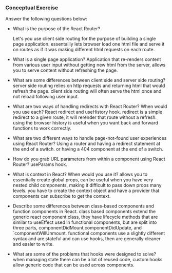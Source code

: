 ### Conceptual Exercise

Answer the following questions below:

- What is the purpose of the React Router?

  Let's you use client side routing for the purpose of building a single page application. essentailly lets browser load one html file and serve it on routes as if it was making different html requests on each route.

- What is a single page application?
  Application that re-renders content from various user input without getting new html from the server, allows you to serve content without refreshing the page.

- What are some differences between client side and server side routing?
  server side routing relies on http requests and returning html that would refresh the page. client side routing will often serve the html once and not reload following user input.

- What are two ways of handling redirects with React Router? When would you use each?
React redirect and useHistory hook. redirect is a simple redirect to a given route, it will rerender that route without a refresh. using the browser history is useful when you want back and forward functions to work correctly.

- What are two different ways to handle page-not-found user experiences using React Router? 
Using a router and having a redirect statement at the end of a switch. or having a 404 component at the end of a switch.

- How do you grab URL parameters from within a component using React Router?
useParams hook.

- What is context in React? When would you use it?
allows you to essentially create global props, can be useful when you have very nested child components, making it difficult to pass down props many levels. you have to create the context object and have a provider that components can subscribe to get the context.

- Describe some differences between class-based components and function
  components in React.
class based components extend the generic react component class, they have lifecycle methods that are similar to useEffect used in functional components, but are split into three parts, componentDidMount,componentDidUpdate, and `componentWillUnmount. functional components use a slightly different syntax and are stateful and can use hooks, then are generally cleaner and easier to write.

- What are some of the problems that hooks were designed to solve?
when managing state there can be a lot of reused code, custom hooks allow generic code that can be used across components.